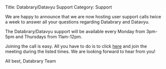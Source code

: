 Title: Databrary/Datavyu Support
Category: Support


We are happy to announce that we are now hosting user support calls twice a week to answer all your questions regarding Databrary and Datavyu. 

The Databrary/Datavyu support will be available every Monday from 3pm-5pm and Thursdays from 11am-12pm. 

Joining the call is easy. All you have to do is to click [here](https://bluejeans.com/databrary/) and join the meeting during the listed times. We are looking forward to hear from you!

All best,
Databrary Team

